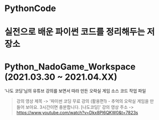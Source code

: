 # PythonCode
실전으로 배운 파이썬 코드를 정리해두는 저장소
=============

# Python_NadoGame_Workspace (2021.03.30 ~ 2021.04.XX)
'나도 코딩'님의 유튜브 강의를 보면서 따라 만든 오락실 게임 소스 코드 작업 파일
> 강의 영상 제목 -> '파이썬 코딩 무료 강의 (활용편1) - 추억의 오락실 게임을 만들어 보아요. 3시간이면 충분합니다. [나도코딩]'
> 강의 영상 주소 -> https://www.youtube.com/watch?v=Dkx8Pl6QKW0&t=7823s
